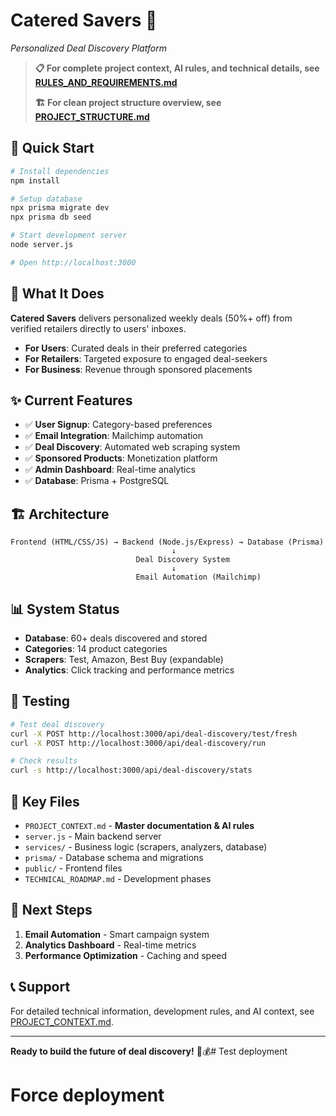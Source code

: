 # Catered Savers 🎯
*Personalized Deal Discovery Platform*

> **📋 For complete project context, AI rules, and technical details, see [RULES_AND_REQUIREMENTS.md](./RULES_AND_REQUIREMENTS.md)**
> 
> **🏗️ For clean project structure overview, see [PROJECT_STRUCTURE.md](./PROJECT_STRUCTURE.md)**

## 🚀 Quick Start

```bash
# Install dependencies
npm install

# Setup database
npx prisma migrate dev
npx prisma db seed

# Start development server
node server.js

# Open http://localhost:3000
```

## 🎯 What It Does

**Catered Savers** delivers personalized weekly deals (50%+ off) from verified retailers directly to users' inboxes.

- **For Users**: Curated deals in their preferred categories
- **For Retailers**: Targeted exposure to engaged deal-seekers  
- **For Business**: Revenue through sponsored placements

## ✨ Current Features

- ✅ **User Signup**: Category-based preferences
- ✅ **Email Integration**: Mailchimp automation
- ✅ **Deal Discovery**: Automated web scraping system
- ✅ **Sponsored Products**: Monetization platform
- ✅ **Admin Dashboard**: Real-time analytics
- ✅ **Database**: Prisma + PostgreSQL

## 🏗️ Architecture

```
Frontend (HTML/CSS/JS) → Backend (Node.js/Express) → Database (Prisma)
                                    ↓
                            Deal Discovery System
                                    ↓
                            Email Automation (Mailchimp)
```

## 📊 System Status

- **Database**: 60+ deals discovered and stored
- **Categories**: 14 product categories
- **Scrapers**: Test, Amazon, Best Buy (expandable)
- **Analytics**: Click tracking and performance metrics

## 🧪 Testing

```bash
# Test deal discovery
curl -X POST http://localhost:3000/api/deal-discovery/test/fresh
curl -X POST http://localhost:3000/api/deal-discovery/run

# Check results
curl -s http://localhost:3000/api/deal-discovery/stats
```

## 📁 Key Files

- `PROJECT_CONTEXT.md` - **Master documentation & AI rules**
- `server.js` - Main backend server
- `services/` - Business logic (scrapers, analyzers, database)
- `prisma/` - Database schema and migrations
- `public/` - Frontend files
- `TECHNICAL_ROADMAP.md` - Development phases

## 🎯 Next Steps

1. **Email Automation** - Smart campaign system
2. **Analytics Dashboard** - Real-time metrics
3. **Performance Optimization** - Caching and speed

## 📞 Support

For detailed technical information, development rules, and AI context, see [PROJECT_CONTEXT.md](./PROJECT_CONTEXT.md).

---

**Ready to build the future of deal discovery!** 🚀💰# Test deployment
# Force deployment
